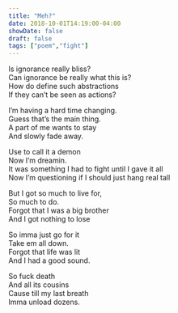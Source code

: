 ```yaml
---
title: "Meh?"
date: 2018-10-01T14:19:00-04:00
showDate: false
draft: false
tags: ["poem","fight"]
---
```


Is ignorance really bliss?  
Can ignorance be really what this is?  
How do define such abstractions  
If they can’t be seen as actions?  

I’m having a hard time changing.  
Guess that’s the main thing.  
A part of me wants to stay  
And slowly fade away.  

Use to call it a demon  
Now I’m dreamin.  
It was something I had to fight until I gave it all  
Now I’m questioning if I should just hang real tall  

But I got so much to live for,  
So much to do.  
Forgot that I was a big brother  
And I got nothing to lose  

So imma just go for it  
Take em all down.  
Forgot that life was lit  
And I had a good sound.  

So fuck death  
And all its cousins  
Cause till my last breath  
Imma unload dozens.  
